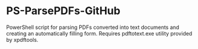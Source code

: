 # PS-ParsePDFs-GitHub
PowerShell script for parsing PDFs converted into text documents and creating an automatically filling form. Requires pdftotext.exe utility provided by xpdftools.
